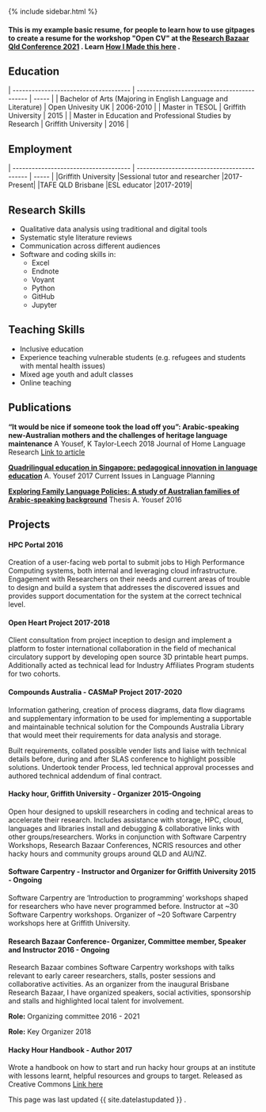 
{% include sidebar.html %}


#### This is my example basic resume, for people to learn how to use gitpages to create a resume for the workshop "Open CV" at the [Research Bazaar Qld Conference 2021](https://resbaz.github.io/resbaz2021qld/) . Learn [How I Made this here](https://amandamiotto.github.io/Portfolio/HowIMadeThis) .

## Education

| ------------------------------------- | ------------------------------------------- | ----- |
| Bachelor of Arts (Majoring in English Language and Literature) | Open Univesity UK | 2006-2010 |
| Master in TESOL | Griffith University | 2015 |
| Master in Education and Professional Studies by Research | Griffith University | 2016 |

## Employment

| ------------------------------------- | ------------------------------------------- | ----- |
|Griffith University      |Sessional tutor and researcher |2017-Present|
|TAFE QLD Brisbane |ESL educator |2017-2019|

## Research Skills
- Qualitative data analysis using traditional and digital tools
- Systematic style literature reviews
- Communication across different audiences
- Software and coding skills in: 
   - Excel
   - Endnote
   - Voyant
   - Python
   - GitHub
   - Jupyter

## Teaching Skills
- Inclusive education
- Experience teaching vulnerable students (e.g. refugees and students with mental health issues)
- Mixed age youth and adult classes
- Online teaching 


## Publications

**“It would be nice if someone took the load off you”: Arabic-speaking new-Australian mothers and the challenges of heritage language maintenance**
A Yousef, K Taylor-Leech 2018
Journal of Home Language Research
[Link to article](https://www.diva-portal.org/smash/record.jsf?pid=diva2%3A1253452&dswid=-5205)

[**Quadrilingual education in Singapore: pedagogical innovation in language education**](https://www.tandfonline.com/doi/abs/10.1080/14664208.2016.1268355?journalCode=rclp20)
A. Yousef 2017
Current Issues in Language Planning


[**Exploring Family Language Policies: A study of Australian families of Arabic-speaking background**](https://d1wqtxts1xzle7.cloudfront.net/50941677/EPS_Master_s_Thesis-Areej_Yousef-s2829645-with-cover-page-v2.pdf?Expires=1637824716&Signature=c~bRzyMI6AgFSM2BoMRl7x2wK2chyz7qnbnM-G7gZwuNYqYfVJmY0kMi1lc5CYwXV9t~GXjLrIrnvsVIoR1krF7QaSaqjylFBeHyRt~9mqnOb67cLYl3RiybbpQBvqvK8ediHRPbaQO0gNQhbba5bcWIydaV1BUin7EpuIWYF9qIHkAPbZ9voUmSS68tPZ7ImUiC5sgVBjTgb0XUifZ5EwXr4W7yC-GZySad7SOHHJbHgFL6B~U-zlGwEn82msafjFe0BA5mIfx4eA-4Q67vdSetNR-ivnYdf9pwhiw1loIaUwxleWAIydbTPbQ7YmRZlKowaKJbBLT6HyCqYun7Bw__&Key-Pair-Id=APKAJLOHF5GGSLRBV4ZA)
Thesis
A. Yousef 2016



## Projects


#### HPC Portal  2016
Creation of a user-facing web portal to submit jobs to High Performance Computing systems, both internal and leveraging cloud infrastructure. Engagement with Researchers on their needs and current areas of trouble to design and build a system that addresses the discovered issues and provides support documentation for the system at the correct technical level.


#### Open Heart Project 2017-2018
Client consultation from project inception to design and implement a platform to foster international collaboration in the field of mechanical circulatory support by developing open source 3D printable heart pumps. Additionally acted as technical lead for Industry Affiliates Program students for two cohorts.


#### Compounds Australia - CASMaP Project 2017-2020
Information gathering, creation of process diagrams, data flow diagrams and supplementary information to be used for implementing a supportable and maintainable technical solution for the Compounds Australia Library that would meet their requirements for data analysis and storage.

Built requirements, collated possible vender lists and liaise with technical details before, during and after SLAS conference to highlight possible solutions. 
Undertook tender Process, led technical approval processes and authored technical addendum of final contract.


#### Hacky hour, Griffith University - Organizer 2015-Ongoing
Open hour designed to upskill researchers in coding and technical areas to accelerate their research. Includes assistance with storage, HPC, cloud, languages and libraries install and debugging & collaborative links with other groups/researchers. Works in conjunction with Software Carpentry Workshops, Research Bazaar Conferences, NCRIS resources and other hacky hours and community groups around QLD and AU/NZ. 


#### Software Carpentry - Instructor and Organizer for Griffith University 2015 - Ongoing
Software Carpentry are ‘Introduction to programming’ workshops shaped for researchers who have never programmed before. 
Instructor at ~30 Software Carpentry workshops.
Organizer of ~20 Software Carpentry workshops here at Griffith University.


#### Research Bazaar Conference- Organizer, Committee member, Speaker and Instructor 2016 - Ongoing
Research Bazaar combines Software Carpentry workshops with talks relevant to early career researchers, stalls, poster sessions and collaborative activities. As an organizer from the inaugural Brisbane Research Bazaar, I have organized speakers, social activities, sponsorship and stalls and highlighted local talent for involvement. 

**Role:** Organizing committee 2016 - 2021

**Role:** Key Organizer 2018


#### Hacky Hour Handbook - Author 2017
Wrote a handbook on how to start and run hacky hour groups at an institute with lessons learnt, helpful resources and groups to target. Released as Creative Commons [Link here](https://github.com/amandamiotto/HackyHourHandbook)





This page was last updated {{ site.datelastupdated }} .
